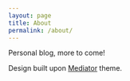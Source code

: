 ```yaml
---
layout: page
title: About
permalink: /about/
---
```


Personal blog, more to come!

Design built upon [Mediator](https://github.com/dirkfabisch/mediator) theme.
